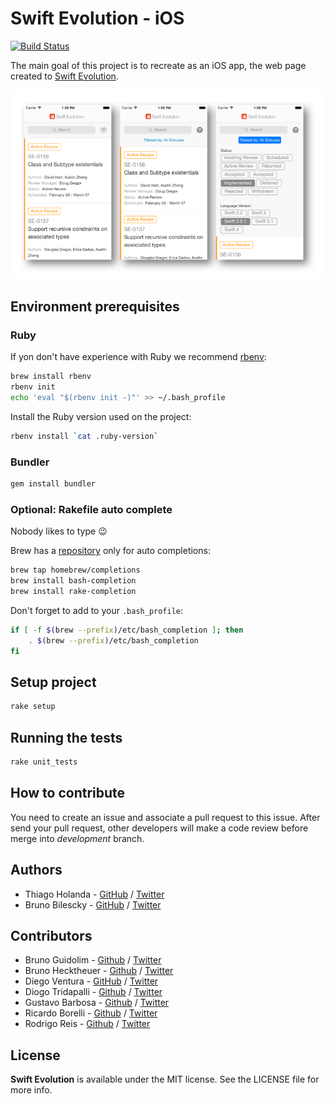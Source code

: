 # Swift Evolution - iOS
[![Build Status](https://www.bitrise.io/app/e1327785b8df7e9e.svg?token=S2v1wACgSV9zm4F7KG7LBQ&branch=development)](https://www.bitrise.io/app/e1327785b8df7e9e)

The main goal of this project is to recreate as an iOS app, the web page created to [Swift Evolution](https://apple.github.io/swift-evolution).

![](images/screenshots_base.png)

## Environment prerequisites

### Ruby

If yon don't have experience with Ruby we recommend [rbenv](https://github.com/rbenv/rbenv):

```sh
brew install rbenv
rbenv init
echo 'eval "$(rbenv init -)"' >> ~/.bash_profile
```

Install the Ruby version used on the project:

```sh
rbenv install `cat .ruby-version`
```

### Bundler

```sh
gem install bundler
```

### Optional: Rakefile auto complete

Nobody likes to type 😉

Brew has a [repository](https://github.com/Homebrew/homebrew-completions) only for auto completions:

```sh
brew tap homebrew/completions
brew install bash-completion
brew install rake-completion
```

Don't forget to add to your `.bash_profile`:

```sh
if [ -f $(brew --prefix)/etc/bash_completion ]; then
    . $(brew --prefix)/etc/bash_completion
fi
```

## Setup project

```sh
rake setup
```

## Running the tests

```sh
rake unit_tests
```

## How to contribute

You need to create an issue and associate a pull request to this issue.
After send your pull request, other developers will make a code review before merge into _development_ branch.


## Authors

- Thiago Holanda - [GitHub](https://github.com/unnamedd) / [Twitter](https://twitter.com/tholanda)
- Bruno Bilescky - [GitHub](https://github.com/brunogb) / [Twitter](https://twitter.com/bgondim)

## Contributors 

- Bruno Guidolim - [Github](https://github.com/bguidolim) / [Twitter](https://twitter.com/bguidolim)
- Bruno Hecktheuer - [Github](https://github.com/bbheck) / [Twitter](https://twitter.com/brunobheck)
- Diego Ventura - [GitHub](https://github.com/diegoventura) / [Twitter](https://twitter.com/venturadiego)
- Diogo Tridapalli - [Github](https://github.com/diogot) / [Twitter](https://twitter.com/diogot)
- Gustavo Barbosa - [Github](https://github.com/barbosa) / [Twitter](https://twitter.com/gustavocsb)
- Ricardo Borelli - [Github](https://github.com/rabc) / [Twitter](https://twitter.com/rabc)
- Rodrigo Reis - [Github](https://github.com/digoreis) / [Twitter](https://twitter.com/digoreis)

## License

**Swift Evolution** is available under the MIT license. See the LICENSE file for more info. 
